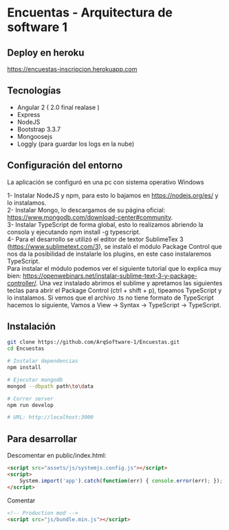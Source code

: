 # Encuentas - Arquitectura de software 1

## Deploy en heroku

https://encuestas-inscripcion.herokuapp.com

## Tecnologías

- Angular 2 ( 2.0 final realase )
- Express
- NodeJS
- Bootstrap 3.3.7
- Mongoosejs
- Loggly (para guardar los logs en la nube)

## Configuración del entorno

La aplicación se configuró en una pc con sistema operativo Windows

1- Instalar NodeJS y npm, para esto lo bajamos en https://nodejs.org/es/ y lo instalamos.  
2- Instalar Mongo, lo descargamos de su página oficial: https://www.mongodb.com/download-center#community.  
3- Instalar TypeScript de forma global, esto lo realizamos abriendo la consola y ejecutando npm install -g typescript.  
4- Para el desarrollo se utilizó el editor de textor SublimeTex 3 (https://www.sublimetext.com/3), se instaló el módulo Package Control que nos da la posibilidad de instalarle los plugins, en este caso instalaremos TypeScript.  
Para instalar el módulo podemos ver el siguiente tutorial que lo explica muy bien: https://openwebinars.net/instalar-sublime-text-3-y-package-controller/. Una vez instalado abrimos el sublime y apretamos las siguientes teclas para abrir el Package Control (ctrl + shift + p), tipeamos TypeScript y lo instalamos. Si vemos que el archivo .ts no tiene formato de TypeScript hacemos lo siguiente, Vamos a View -> Syntax -> TypeScript -> TypeScript.

## Instalación
```bash
git clone https://github.com/ArqSoftware-1/Encuestas.git
cd Encuestas

# Instalar dependencias
npm install

# Ejecutar mongodb
mongod --dbpath path\to\data

# Correr server
npm run develop

# URL: http://localhost:3000
```

## Para desarrollar
Descomentar en public/index.html:

```html
<script src="assets/js/systemjs.config.js"></script>
<script>
    System.import('app').catch(function(err) { console.error(err); });
</script>
```

Comentar
```html
<!-- Production mod -->
<script src="js/bundle.min.js"></script>
```
